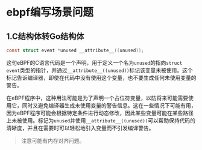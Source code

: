 # ebpf编写场景问题

## 1.C结构体转Go结构体

```c
const struct event *unused __attribute__((unused));
```


这句eBPF的C语言代码是一个声明，用于定义一个名为`unused`的指向`struct event`类型的指针，并通过`__attribute__((unused))`标记该变量未被使用。这个标记告诉编译器，即使在代码中没有使用这个变量，也不要生成任何未使用变量的警告。

在eBPF程序中，这种用法可能是为了声明一个占位符变量，以防将来可能需要使用它，同时又避免编译器生成未使用变量的警告信息。这在一些情况下可能有用，因为eBPF程序可能会根据特定条件进行动态修改，因此某些变量可能在某些路径上未被使用。标记为`unused`并使用`__attribute__((unused))`可以帮助保持代码的清晰度，并且在需要时可以轻松地引入变量而不引发编译警告。

> 注意可能有内存对齐问题。


